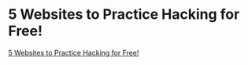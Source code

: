 # 5 Websites to Practice Hacking for Free!
[5 Websites to Practice Hacking for Free!](https://aiwithcloud.com/2022/09/15/5_websites_to_practice_hacking_for_free/)